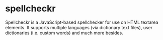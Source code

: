 # spellcheckr
Spellcheckr is a JavaScript-based spellchecker for use on HTML textarea elements. It supports multiple languages (via dictionary text files), user dictionaries (i.e. custom words) and much more besides.
